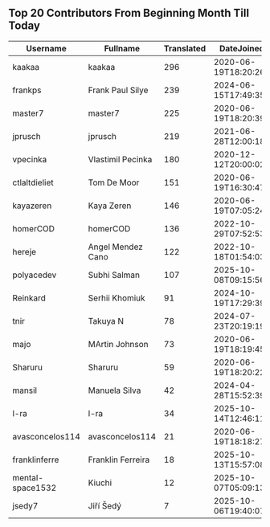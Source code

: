 ## Top 20 Contributors From Beginning Month Till Today ##
|Username|Fullname|Translated|DateJoined|Language|
|--------|--------|----------|----------|-------|
|kaakaa|kaakaa|296|2020-06-19T18:20:26Z|ja|
|frankps|Frank Paul Silye|239|2024-06-15T17:49:35.|nb_NO|
|master7|master7|225|2020-06-19T18:20:39.|pl|
|jprusch|jprusch|219|2021-06-28T12:00:18.|de|
|vpecinka|Vlastimil Pecinka|180|2020-12-12T20:00:02.|cs|
|ctlaltdieliet|Tom De Moor|151|2020-06-19T16:30:47Z|nl|
|kayazeren|Kaya Zeren|146|2020-06-19T07:05:24Z|tr|
|homerCOD|homerCOD|136|2022-10-29T07:52:53.|sr|
|hereje|Angel Mendez Cano|122|2022-10-18T01:54:03.|es|
|polyacedev|Subhi Salman|107|2025-10-08T09:15:56.|ar|
|Reinkard|Serhii Khomiuk|91|2024-10-19T17:29:39.|uk|
|tnir|Takuya N|78|2024-07-23T20:19:19.|ja|
|majo|MArtin Johnson|73|2020-06-19T18:19:45Z|sv|
|Sharuru|Sharuru|59|2020-06-19T18:20:22.|zh_Hans|
|mansil|Manuela Silva|42|2024-04-28T15:52:39.|pt|
|l-ra|l-ra|34|2025-10-14T12:46:11.|cs|
|avasconcelos114|avasconcelos114|21|2020-06-19T18:18:27Z|ko|
|franklinferre|Franklin Ferreira|18|2025-10-13T15:57:08.|pt_BR|
|mental-space1532|Kiuchi|12|2025-10-07T05:09:13.||
|jsedy7|Jiří Šedý|7|2025-10-06T19:40:07.|cs|
